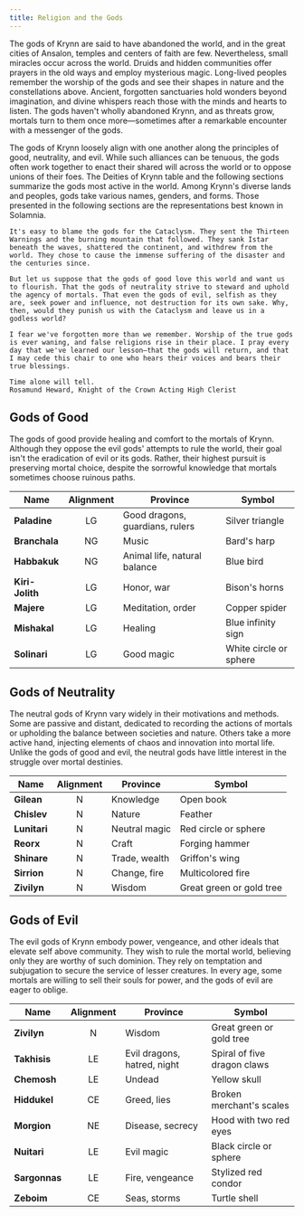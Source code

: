 ```yaml
---
title: Religion and the Gods
---
```


The gods of Krynn are said to have abandoned the world, and in the great cities of Ansalon, temples and centers of faith are few. Nevertheless, small miracles occur across the world. Druids and hidden communities offer prayers in the old ways and employ mysterious magic. Long-lived peoples remember the worship of the gods and see their shapes in nature and the constellations above. Ancient, forgotten sanctuaries hold wonders beyond imagination, and divine whispers reach those with the minds and hearts to listen. The gods haven't wholly abandoned Krynn, and as threats grow, mortals turn to them once more—sometimes after a remarkable encounter with a messenger of the gods.

The gods of Krynn loosely align with one another along the principles of good, neutrality, and evil. While such alliances can be tenuous, the gods often work together to enact their shared will across the world or to oppose unions of their foes. The Deities of Krynn table and the following sections summarize the gods most active in the world. Among Krynn's diverse lands and peoples, gods take various names, genders, and forms. Those presented in the following sections are the representations best known in Solamnia.

```letter
It's easy to blame the gods for the Cataclysm. They sent the Thirteen Warnings and the burning mountain that followed. They sank Istar beneath the waves, shattered the continent, and withdrew from the world. They chose to cause the immense suffering of the disaster and the centuries since.

But let us suppose that the gods of good love this world and want us to flourish. That the gods of neutrality strive to steward and uphold the agency of mortals. That even the gods of evil, selfish as they are, seek power and influence, not destruction for its own sake. Why, then, would they punish us with the Cataclysm and leave us in a godless world?

I fear we've forgotten more than we remember. Worship of the true gods is ever waning, and false religions rise in their place. I pray every day that we've learned our lesson—that the gods will return, and that I may cede this chair to one who hears their voices and bears their true blessings.

Time alone will tell.
Rosamund Heward, Knight of the Crown Acting High Clerist
```

## Gods of Good
The gods of good provide healing and comfort to the mortals of Krynn. Although they oppose the evil gods' attempts to rule the world, their goal isn't the eradication of evil or its gods. Rather, their highest pursuit is preserving mortal choice, despite the sorrowful knowledge that mortals sometimes choose ruinous paths.

| Name            | Alignment | Province                        | Symbol                 |
|-----------------|:---------:|---------------------------------|------------------------|
| **Paladine**    |     LG    | Good dragons, guardians, rulers | Silver triangle        |
| **Branchala**   |     NG    | Music                           | Bard's harp            |
| **Habbakuk**    |     NG    | Animal life, natural balance    | Blue bird              |
| **Kiri-Jolith** |     LG    | Honor, war                      | Bison's horns          |
| **Majere**      |     LG    | Meditation, order               | Copper spider          |
| **Mishakal**    |     LG    | Healing                         | Blue infinity sign     |
| **Solinari**    |     LG    | Good magic                      | White circle or sphere |

## Gods of Neutrality
The neutral gods of Krynn vary widely in their motivations and methods. Some are passive and distant, dedicated to recording the actions of mortals or upholding the balance between societies and nature. Others take a more active hand, injecting elements of chaos and innovation into mortal life. Unlike the gods of good and evil, the neutral gods have little interest in the struggle over mortal destinies.

| Name         | Alignment | Province      | Symbol                   |
|--------------|:---------:|---------------|--------------------------|
| **Gilean**   |     N     | Knowledge     | Open book                |
| **Chislev**  |     N     | Nature        | Feather                  |
| **Lunitari** |     N     | Neutral magic | Red circle or sphere     |
| **Reorx**    |     N     | Craft         | Forging hammer           |
| **Shinare**  |     N     | Trade, wealth | Griffon's wing           |
| **Sirrion**  |     N     | Change, fire  | Multicolored fire        |
| **Zivilyn**  |     N     | Wisdom        | Great green or gold tree |

## Gods of Evil
The evil gods of Krynn embody power, vengeance, and other ideals that elevate self above community. They wish to rule the mortal world, believing only they are worthy of such dominion. They rely on temptation and subjugation to secure the service of lesser creatures. In every age, some mortals are willing to sell their souls for power, and the gods of evil are eager to oblige.

| Name          | Alignment | Province                    | Symbol                      |
|---------------|:---------:|-----------------------------|-----------------------------|
| **Zivilyn**   |     N     | Wisdom                      | Great green or gold tree    |
| **Takhisis**  |     LE    | Evil dragons, hatred, night | Spiral of five dragon claws |
| **Chemosh**   |     LE    | Undead                      | Yellow skull                |
| **Hiddukel**  |     CE    | Greed, lies                 | Broken merchant's scales    |
| **Morgion**   |     NE    | Disease, secrecy            | Hood with two red eyes      |
| **Nuitari**   |     LE    | Evil magic                  | Black circle or sphere      |
| **Sargonnas** |     LE    | Fire, vengeance             | Stylized red condor         |
| **Zeboim**    |     CE    | Seas, storms                | Turtle shell
